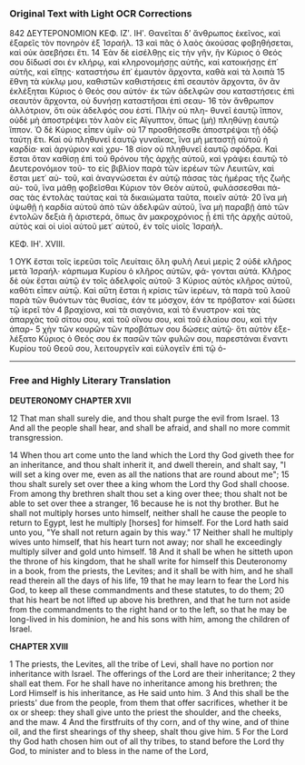 ### Original Text with Light OCR Corrections

842 ΔΕΥΤΕΡΟΝΟΜΙΟΝ ΚΕΦ. ΙΖʹ. ΙΗʹ.
Θανεῖται δ’ ἄνθρωπος ἐκεῖνος, καὶ ἐξαρεῖς τὸν πονηρὸν ἐξ Ἰσραήλ.
13 καὶ πᾶς ὁ λαὸς ἀκούσας φοβηθήσεται, καὶ οὐκ ἀσεβήσει ἔτι.
14 Ἐὰν δὲ εἰσέλθῃς εἰς τὴν γῆν, ἣν Κύριος ὁ Θεός σου δίδωσί σοι
    ἐν κλήρῳ, καὶ κληρονομήσῃς αὐτῆς, καὶ κατοικήσῃς ἐπ᾿ αὐτῆς,
    καὶ εἴπῃς· καταστήσω ἐπ᾿ ἐμαυτὸν ἄρχοντα, καθὰ καὶ τὰ λοιπὰ
15 ἔθνη τὰ κύκλῳ μου, καθιστῶν καθιστήσεις ἐπὶ σεαυτὸν ἄρχοντα,
    ὃν ἂν ἐκλέξηται Κύριος ὁ Θεός σου αὐτόν· ἐκ τῶν ἀδελφῶν σου
    καταστήσεις ἐπὶ σεαυτὸν ἄρχοντα, οὐ δυνήσῃ καταστῆσαι ἐπὶ σεαυ-
16 τὸν ἄνθρωπον ἀλλότριον, ὅτι οὐκ ἀδελφός σου ἐστί. Πλὴν οὐ πλη-
    θυνεῖ ἑαυτῷ ἵππον, οὐδὲ μὴ ἀποστρέψει τὸν λαὸν εἰς Αἴγυπτον,
    ὅπως (μὴ) πληθύνῃ ἑαυτῷ ἵππον. Ὁ δὲ Κύριος εἶπεν ὑμῖν· οὐ
17 προσθήσεσθε ἀποστρέψαι τῇ ὁδῷ ταύτῃ ἔτι. Καὶ οὐ πληθυνεῖ ἑαυτῷ
    γυναῖκας, ἵνα μὴ μεταστῇ αὐτοῦ ἡ καρδία· καὶ ἀργύριον καὶ χρυ-
18 σίον οὐ πληθυνεῖ ἑαυτῷ σφόδρα. Καὶ ἔσται ὅταν καθίσῃ ἐπὶ τοῦ
    θρόνου τῆς ἀρχῆς αὐτοῦ, καὶ γράψει ἑαυτῷ τὸ Δευτερονόμιον τοῦ-
    το εἰς βιβλίον παρὰ τῶν ἱερέων τῶν Λευιτῶν, καὶ ἔσται μετ᾿ αὐ-
    τοῦ, καὶ ἀναγνώσεται ἐν αὐτῷ πάσας τὰς ἡμέρας τῆς ζωῆς αὐ-
    τοῦ, ἵνα μάθῃ φοβεῖσθαι Κύριον τὸν Θεὸν αὐτοῦ, φυλάσσεσθαι πά-
    σας τὰς ἐντολὰς ταύτας καὶ τὰ δικαιώματα ταῦτα, ποιεῖν αὐτά·
20 ἵνα μὴ ὑψωθῇ ἡ καρδία αὐτοῦ ἀπὸ τῶν ἀδελφῶν αὐτοῦ, ἵνα μὴ παραβῇ
    ἀπὸ τῶν ἐντολῶν δεξιὰ ἢ ἀριστερά, ὅπως ἂν μακροχρόνιος ᾖ ἐπὶ τῆς
    ἀρχῆς αὐτοῦ, αὐτὸς καὶ οἱ υἱοὶ αὐτοῦ μετ᾿ αὐτοῦ, ἐν τοῖς υἱοῖς Ἰσραήλ.

ΚΕΦ. ΙΗʹ. XVIII.

1 ΟΥΚ ἔσται τοῖς ἱερεῦσι τοῖς Λευίταις ὅλη φυλὴ Λευὶ μερὶς
2 οὐδὲ κλῆρος μετὰ Ἰσραήλ· κάρπωμα Κυρίου ὁ κλῆρος αὐτῶν, φά-
    γονται αὐτά. Κλῆρος δὲ οὐκ ἔσται αὐτῷ ἐν τοῖς ἀδελφοῖς αὐτοῦ·
3 Κύριος αὐτὸς κλῆρος αὐτοῦ, καθότι εἶπεν αὐτῷ. Καὶ αὕτη ἔσται
    ἡ κρίσις τῶν ἱερέων, τὰ παρὰ τοῦ λαοῦ παρὰ τῶν θυόντων τὰς
    θυσίας, ἐάν τε μόσχον, ἐάν τε πρόβατον· καὶ δώσει τῷ ἱερεῖ τὸν
4 βραχίονα, καὶ τὰ σιαγόνια, καὶ τὸ ἔνυστρον· καὶ τὰς ἀπαρχὰς τοῦ
    σίτου σου, καὶ τοῦ οἴνου σου, καὶ τοῦ ἐλαίου σου, καὶ τὴν ἀπαρ-
5 χὴν τῶν κουρῶν τῶν προβάτων σου δώσεις αὐτῷ· ὅτι αὐτὸν ἐξε-
    λέξατο Κύριος ὁ Θεός σου ἐκ πασῶν τῶν φυλῶν σου, παρεστάναι
    ἔναντι Κυρίου τοῦ Θεοῦ σου, λειτουργεῖν καὶ εὐλογεῖν ἐπὶ τῷ ὀ-

---

### Free and Highly Literary Translation

**DEUTERONOMY CHAPTER XVII**

12 That man shall surely die, and thou shalt purge the evil from Israel.
13 And all the people shall hear, and shall be afraid, and shall no more commit transgression.

14 When thou art come unto the land which the Lord thy God giveth thee for an inheritance, and thou shalt inherit it, and dwell therein, and shalt say, "I will set a king over me, even as all the nations that are round about me";
15 thou shalt surely set over thee a king whom the Lord thy God shall choose. From among thy brethren shalt thou set a king over thee; thou shalt not be able to set over thee a stranger,
16 because he is not thy brother. But he shall not multiply horses unto himself, neither shall he cause the people to return to Egypt, lest he multiply [horses] for himself. For the Lord hath said unto you, "Ye shall not return again by this way."
17 Neither shall he multiply wives unto himself, that his heart turn not away; nor shall he exceedingly multiply silver and gold unto himself.
18 And it shall be when he sitteth upon the throne of his kingdom, that he shall write for himself this Deuteronomy in a book, from the priests, the Levites; and it shall be with him, and he shall read therein all the days of his life,
19 that he may learn to fear the Lord his God, to keep all these commandments and these statutes, to do them;
20 that his heart be not lifted up above his brethren, and that he turn not aside from the commandments to the right hand or to the left, so that he may be long-lived in his dominion, he and his sons with him, among the children of Israel.

**CHAPTER XVIII**

1 The priests, the Levites, all the tribe of Levi, shall have no portion nor inheritance with Israel. The offerings of the Lord are their inheritance;
2 they shall eat them. For he shall have no inheritance among his brethren; the Lord Himself is his inheritance, as He said unto him.
3 And this shall be the priests' due from the people, from them that offer sacrifices, whether it be ox or sheep: they shall give unto the priest the shoulder, and the cheeks, and the maw.
4 And the firstfruits of thy corn, and of thy wine, and of thine oil, and the first shearings of thy sheep, shalt thou give him.
5 For the Lord thy God hath chosen him out of all thy tribes, to stand before the Lord thy God, to minister and to bless in the name of the Lord,